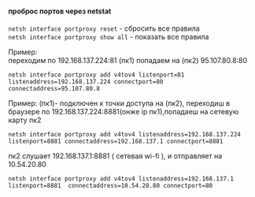 
 #### проброс портов через netstat
 
 
 `netsh interface portproxy reset`    - сбросить все правила  
 `netsh interface portproxy show all` - показать все правила
 
 Пример:  
 переходим по 192.168.137.224:81 (пк1) попадаем на (пк2) 95.107.80.8:80
  ```
  netsh interface portproxy add v4tov4 listenport=81 listenaddress=192.168.137.224 connectport=80 connectaddress=95.107.80.8
  ```
 Пример:
 (пк1)- подключен к точки доступа на (пк2), переходиш в браузере по 192.168.137.224:8881(онже ip пк1),попадаеш на сетевую карту пк2 
 ```
 netsh interface portproxy add v4tov4 listenaddress=192.168.137.224 listenport=8881 connectaddress=192.168.137.1 connectport=8881 
 ```
 пк2 слушает 192.168.137.1:8881 ( сетевая wi-fi ), и отправляет на 10.54.20.80
 ```
 netsh interface portproxy add v4tov4 listenaddress=192.168.137.1 listenport=8881  connectaddress=10.54.20.80 connectport=80
 ```
 